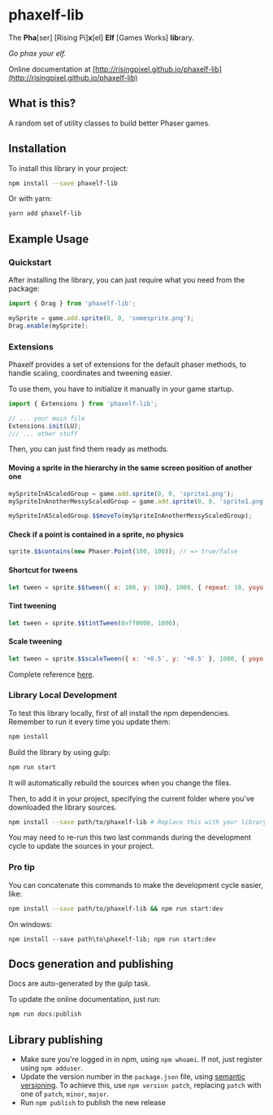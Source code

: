 # phaxelf-lib
The **Pha**[ser] [Rising Pi]**x**[el] **Elf** [Games Works] **lib**rary.

*Go phax your elf.*

Online documentation at [http://risingpixel.github.io/phaxelf-lib](http://risingpixel.github.io/phaxelf-lib)

## What is this?

A random set of utility classes to build better Phaser games.

## Installation
To install this library in your project:

```bash
npm install --save phaxelf-lib
```

Or with yarn:

```bash
yarn add phaxelf-lib
```

## Example Usage

### Quickstart
After installing the library, you can just require what you need from the package:

```javascript
import { Drag } from 'phaxelf-lib';

mySprite = game.add.sprite(0, 0, 'somesprite.png');
Drag.enable(mySprite);
```

### Extensions
Phaxelf provides a set of extensions for the default phaser methods, to handle scaling, coordinates and tweening easier.

To use them, you have to initialize it manually in your game startup.

```javascript
import { Extensions } from 'phaxelf-lib';

// ... your main file
Extensions.init(LU);
/// ... other stuff
```

Then, you can just find them ready as methods.

#### Moving a sprite in the hierarchy in the same screen position of another one

```javascript
mySpriteInAScaledGroup = game.add.sprite(0, 0, 'sprite1.png');
mySpriteInAnotherMessyScaledGroup = game.add.sprite(0, 0, 'sprite1.png');

mySpriteInAScaledGroup.$$moveTo(mySpriteInAnotherMessyScaledGroup);
```

#### Check if a point is contained in a sprite, no physics

```javascript
sprite.$$contains(new Phaser.Point(100, 100)); // => true/false
```

#### Shortcut for tweens

```javascript
let tween = sprite.$$tween({ x: 100, y: 100}, 1000, { repeat: 10, yoyo: true, autostart: true });
```

#### Tint tweening

```javascript
let tween = sprite.$$tintTween(0xff0000, 1000);
```

#### Scale tweening

```javascript
let tween = sprite.$$scaleTween({ x: '+0.5', y: '+0.5' }, 1000, { yoyo: true });
```

Complete reference [here](http://risingpixel.github.io/phaxelf-lib).

### Library Local Development
To test this library locally, first of all install the npm dependencies. Remember to run it every time you update them:

```bash
npm install
```

Build the library by using gulp:

```bash
npm run start
```

It will automatically rebuild the sources when you change the files.

Then, to add it in your project, specifying the current folder where you've downloaded the library sources.

```bash
npm install --save path/to/phaxelf-lib # Replace this with your library path
```

You may need to re-run this two last commands during the development cycle to update the sources in your project.

### Pro tip
You can concatenate this commands to make the development cycle easier, like:

```bash
npm install --save path/to/phaxelf-lib && npm run start:dev
```

On windows:

```batch
npm install --save path\to\phaxelf-lib; npm run start:dev
```

## Docs generation and publishing
Docs are auto-generated by the gulp task.

To update the online documentation, just run:

```bash
npm run docs:publish
```

## Library publishing

* Make sure you're logged in in npm, using `npm whoami`. If not, just register using `npm adduser`.
* Update the version number in the `package.json` file, using [semantic versioning](http://semver.io). To achieve this, use `npm version patch`, replacing `patch` with one of `patch`, `minor`, `major`.
* Run `npm publish` to publish the new release
